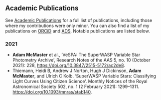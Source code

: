 ## Academic Publications

See [Academic Publications](/publications/) for a full list of publications, including those where my contributions were only minor. You can also find a list of my publications on [ORCiD](https://orcid.org/0000-0002-4785-7867) and [ADS](https://ui.adsabs.harvard.edu/search/q=orcid%3A%220000-0002-4785-7867%22&sort=date%20desc%2C%20bibcode%20desc&p_=0). Notable publications are listed below.

### 2021

* __Adam McMaster__ et al., ‘VeSPA: The SuperWASP Variable Star Photometry Archive’, Research Notes of the AAS 5, no. 10 (October 2021): 228, <https://doi.org/10.3847/2515-5172/ac2de8>.
* Thiemann, Heidi B, Andrew J Norton, Hugh J Dickinson, __Adam McMaster__, and Ulrich C Kolb. ‘SuperWASP Variable Stars: Classifying Light Curves Using Citizen Science’. Monthly Notices of the Royal Astronomical Society 502, no. 1 (2 February 2021): 1299–1311. <https://doi.org/10.1093/mnras/stab140>.

